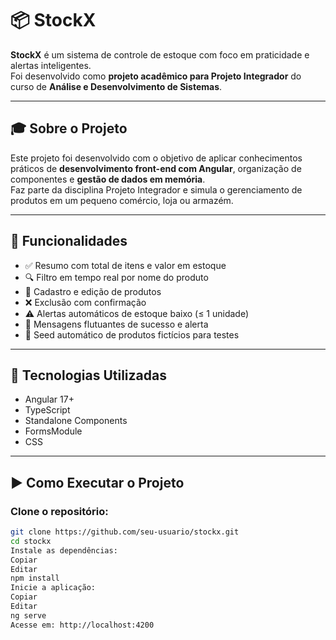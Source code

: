# 📦 StockX

**StockX** é um sistema de controle de estoque com foco em praticidade e alertas inteligentes.  
Foi desenvolvido como **projeto acadêmico para Projeto Integrador** do curso de **Análise e Desenvolvimento de Sistemas**.

---

## 🎓 Sobre o Projeto

Este projeto foi desenvolvido com o objetivo de aplicar conhecimentos práticos de **desenvolvimento front-end com Angular**, organização de componentes e **gestão de dados em memória**.  
Faz parte da disciplina Projeto Integrador e simula o gerenciamento de produtos em um pequeno comércio, loja ou armazém.

---

## 🚀 Funcionalidades

- ✅ Resumo com total de itens e valor em estoque  
- 🔍 Filtro em tempo real por nome do produto  
- 📝 Cadastro e edição de produtos  
- ❌ Exclusão com confirmação  
- ⚠️ Alertas automáticos de estoque baixo (≤ 1 unidade)  
- 🔔 Mensagens flutuantes de sucesso e alerta  
- 🧪 Seed automático de produtos fictícios para testes  

---

## 🧰 Tecnologias Utilizadas

- Angular 17+  
- TypeScript  
- Standalone Components  
- FormsModule  
- CSS

---

## ▶️ Como Executar o Projeto

### Clone o repositório:

```bash
git clone https://github.com/seu-usuario/stockx.git
cd stockx
Instale as dependências:
Copiar
Editar
npm install
Inicie a aplicação:
Copiar
Editar
ng serve
Acesse em: http://localhost:4200
